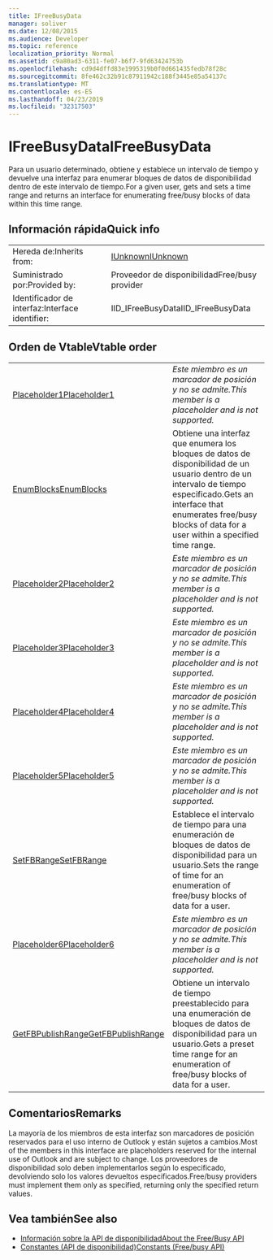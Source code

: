 ```yaml
---
title: IFreeBusyData
manager: soliver
ms.date: 12/08/2015
ms.audience: Developer
ms.topic: reference
localization_priority: Normal
ms.assetid: c9a80ad3-6311-fe07-b6f7-9fd63424753b
ms.openlocfilehash: cd9d4dffd83e1995319b0f0d661435fedb78f28c
ms.sourcegitcommit: 8fe462c32b91c87911942c188f3445e85a54137c
ms.translationtype: MT
ms.contentlocale: es-ES
ms.lasthandoff: 04/23/2019
ms.locfileid: "32317503"
---
```

# <a name="ifreebusydata"></a><span data-ttu-id="3e7f7-102">IFreeBusyData</span><span class="sxs-lookup"><span data-stu-id="3e7f7-102">IFreeBusyData</span></span>

<span data-ttu-id="3e7f7-103">Para un usuario determinado, obtiene y establece un intervalo de tiempo y devuelve una interfaz para enumerar bloques de datos de disponibilidad dentro de este intervalo de tiempo.</span><span class="sxs-lookup"><span data-stu-id="3e7f7-103">For a given user, gets and sets a time range and returns an interface for enumerating free/busy blocks of data within this time range.</span></span>
  
## <a name="quick-info"></a><span data-ttu-id="3e7f7-104">Información rápida</span><span class="sxs-lookup"><span data-stu-id="3e7f7-104">Quick info</span></span>

|||
|:-----|:-----|
|<span data-ttu-id="3e7f7-105">Hereda de:</span><span class="sxs-lookup"><span data-stu-id="3e7f7-105">Inherits from:</span></span>  <br/> |[<span data-ttu-id="3e7f7-106">IUnknown</span><span class="sxs-lookup"><span data-stu-id="3e7f7-106">IUnknown</span></span>](https://msdn.microsoft.com/library/33f1d79a-33fc-4ce5-a372-e08bda378332%28Office.15%29.aspx) <br/> |
|<span data-ttu-id="3e7f7-107">Suministrado por:</span><span class="sxs-lookup"><span data-stu-id="3e7f7-107">Provided by:</span></span>  <br/> |<span data-ttu-id="3e7f7-108">Proveedor de disponibilidad</span><span class="sxs-lookup"><span data-stu-id="3e7f7-108">Free/busy provider</span></span>  <br/> |
|<span data-ttu-id="3e7f7-109">Identificador de interfaz:</span><span class="sxs-lookup"><span data-stu-id="3e7f7-109">Interface identifier:</span></span>  <br/> |<span data-ttu-id="3e7f7-110">IID_IFreeBusyData</span><span class="sxs-lookup"><span data-stu-id="3e7f7-110">IID_IFreeBusyData</span></span>  <br/> |
   
## <a name="vtable-order"></a><span data-ttu-id="3e7f7-111">Orden de Vtable</span><span class="sxs-lookup"><span data-stu-id="3e7f7-111">Vtable order</span></span>

|||
|:-----|:-----|
|[<span data-ttu-id="3e7f7-112">Placeholder1</span><span class="sxs-lookup"><span data-stu-id="3e7f7-112">Placeholder1</span></span>](ifreebusydata-placeholder1.md) <br/> | <span data-ttu-id="3e7f7-113">*Este miembro es un marcador de posición y no se admite.*</span><span class="sxs-lookup"><span data-stu-id="3e7f7-113">*This member is a placeholder and is not supported.*</span></span>  <br/> |
|[<span data-ttu-id="3e7f7-114">EnumBlocks</span><span class="sxs-lookup"><span data-stu-id="3e7f7-114">EnumBlocks</span></span>](ifreebusydata-enumblocks.md) <br/> |<span data-ttu-id="3e7f7-115">Obtiene una interfaz que enumera los bloques de datos de disponibilidad de un usuario dentro de un intervalo de tiempo especificado.</span><span class="sxs-lookup"><span data-stu-id="3e7f7-115">Gets an interface that enumerates free/busy blocks of data for a user within a specified time range.</span></span>  <br/> |
|[<span data-ttu-id="3e7f7-116">Placeholder2</span><span class="sxs-lookup"><span data-stu-id="3e7f7-116">Placeholder2</span></span>](ifreebusydata-placeholder2.md) <br/> | <span data-ttu-id="3e7f7-117">*Este miembro es un marcador de posición y no se admite.*</span><span class="sxs-lookup"><span data-stu-id="3e7f7-117">*This member is a placeholder and is not supported.*</span></span>  <br/> |
|[<span data-ttu-id="3e7f7-118">Placeholder3</span><span class="sxs-lookup"><span data-stu-id="3e7f7-118">Placeholder3</span></span>](ifreebusydata-placeholder3.md) <br/> | <span data-ttu-id="3e7f7-119">*Este miembro es un marcador de posición y no se admite.*</span><span class="sxs-lookup"><span data-stu-id="3e7f7-119">*This member is a placeholder and is not supported.*</span></span>  <br/> |
|[<span data-ttu-id="3e7f7-120">Placeholder4</span><span class="sxs-lookup"><span data-stu-id="3e7f7-120">Placeholder4</span></span>](ifreebusydata-placeholder4.md) <br/> | <span data-ttu-id="3e7f7-121">*Este miembro es un marcador de posición y no se admite.*</span><span class="sxs-lookup"><span data-stu-id="3e7f7-121">*This member is a placeholder and is not supported.*</span></span>  <br/> |
|[<span data-ttu-id="3e7f7-122">Placeholder5</span><span class="sxs-lookup"><span data-stu-id="3e7f7-122">Placeholder5</span></span>](ifreebusydata-placeholder5.md) <br/> | <span data-ttu-id="3e7f7-123">*Este miembro es un marcador de posición y no se admite.*</span><span class="sxs-lookup"><span data-stu-id="3e7f7-123">*This member is a placeholder and is not supported.*</span></span>  <br/> |
|[<span data-ttu-id="3e7f7-124">SetFBRange</span><span class="sxs-lookup"><span data-stu-id="3e7f7-124">SetFBRange</span></span>](ifreebusydata-setfbrange.md) <br/> |<span data-ttu-id="3e7f7-125">Establece el intervalo de tiempo para una enumeración de bloques de datos de disponibilidad para un usuario.</span><span class="sxs-lookup"><span data-stu-id="3e7f7-125">Sets the range of time for an enumeration of free/busy blocks of data for a user.</span></span>  <br/> |
|[<span data-ttu-id="3e7f7-126">Placeholder6</span><span class="sxs-lookup"><span data-stu-id="3e7f7-126">Placeholder6</span></span>](ifreebusydata-placeholder6.md) <br/> | <span data-ttu-id="3e7f7-127">*Este miembro es un marcador de posición y no se admite.*</span><span class="sxs-lookup"><span data-stu-id="3e7f7-127">*This member is a placeholder and is not supported.*</span></span>  <br/> |
|[<span data-ttu-id="3e7f7-128">GetFBPublishRange</span><span class="sxs-lookup"><span data-stu-id="3e7f7-128">GetFBPublishRange</span></span>](ifreebusydata-getfbpublishrange.md) <br/> |<span data-ttu-id="3e7f7-129">Obtiene un intervalo de tiempo preestablecido para una enumeración de bloques de datos de disponibilidad para un usuario.</span><span class="sxs-lookup"><span data-stu-id="3e7f7-129">Gets a preset time range for an enumeration of free/busy blocks of data for a user.</span></span>  <br/> |
   
## <a name="remarks"></a><span data-ttu-id="3e7f7-130">Comentarios</span><span class="sxs-lookup"><span data-stu-id="3e7f7-130">Remarks</span></span>

<span data-ttu-id="3e7f7-131">La mayoría de los miembros de esta interfaz son marcadores de posición reservados para el uso interno de Outlook y están sujetos a cambios.</span><span class="sxs-lookup"><span data-stu-id="3e7f7-131">Most of the members in this interface are placeholders reserved for the internal use of Outlook and are subject to change.</span></span> <span data-ttu-id="3e7f7-132">Los proveedores de disponibilidad solo deben implementarlos según lo especificado, devolviendo solo los valores devueltos especificados.</span><span class="sxs-lookup"><span data-stu-id="3e7f7-132">Free/busy providers must implement them only as specified, returning only the specified return values.</span></span>
  
## <a name="see-also"></a><span data-ttu-id="3e7f7-133">Vea también</span><span class="sxs-lookup"><span data-stu-id="3e7f7-133">See also</span></span>

- [<span data-ttu-id="3e7f7-134">Información sobre la API de disponibilidad</span><span class="sxs-lookup"><span data-stu-id="3e7f7-134">About the Free/Busy API</span></span>](about-the-free-busy-api.md)
- [<span data-ttu-id="3e7f7-135">Constantes (API de disponibilidad)</span><span class="sxs-lookup"><span data-stu-id="3e7f7-135">Constants (Free/busy API)</span></span>](constants-free-busy-api.md)

